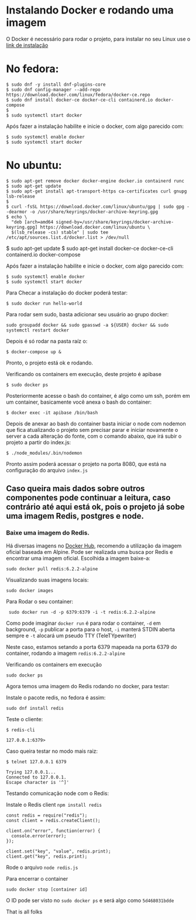 # Instalando Docker e rodando uma imagem

O Docker é necessário para rodar o projeto, para instalar no seu Linux use o [link de instalação](https://docs.docker.com/engine/installation/linux/)

# No fedora:

```
$ sudo dnf -y install dnf-plugins-core
$ sudo dnf config-manager --add-repo https://download.docker.com/linux/fedora/docker-ce.repo
$ sudo dnf install docker-ce docker-ce-cli containerd.io docker-compose
$
$ sudo systemctl start docker
```

Após fazer a instalação habilite e inicie o docker, com algo parecido com:

```
$ sudo systemctl enable docker
$ sudo systemctl start docker

```

# No ubuntu:

```
$ sudo apt-get remove docker docker-engine docker.io containerd runc
$ sudo apt-get update
$ sudo apt-get install apt-transport-https ca-certificates curl gnupg lsb-release
$
$ curl -fsSL https://download.docker.com/linux/ubuntu/gpg | sudo gpg --dearmor -o /usr/share/keyrings/docker-archive-keyring.gpg
$ echo \
  "deb [arch=amd64 signed-by=/usr/share/keyrings/docker-archive-keyring.gpg] https://download.docker.com/linux/ubuntu \
  $(lsb_release -cs) stable" | sudo tee /etc/apt/sources.list.d/docker.list > /dev/null
```

$ sudo apt-get update
$ sudo apt-get install docker-ce docker-ce-cli containerd.io docker-compose

Após fazer a instalação habilite e inicie o docker, com algo parecido com:

```
$ sudo systemctl enable docker
$ sudo systemctl start docker

```

Para Checar a instalação do docker poderá testar:

`$ sudo docker run hello-world`

Para rodar sem sudo, basta adicionar seu usuário ao grupo docker:

```
sudo groupadd docker && sudo gpasswd -a ${USER} docker && sudo systemctl restart docker

```

Depois é só rodar na pasta raíz o:

`$ docker-compose up &`

Pronto, o projeto está ok e rodando.

Verificando os containers em execução, deste projeto é apibase

`$ sudo docker ps`

Posteriormente acesse o bash do container, é algo como um ssh, porém em um container, basicamente você anexa o bash do container:

`$ docker exec -it apibase /bin/bash`

Depois de anexar ao bash do container basta iniciar o node com nodemon que fica atualizando o projeto sem precisar parar e iniciar novamente o server a cada alteração do fonte, com o comando abaixo, que irá subir o projeto a partir do index.js:

`$ ./node_modules/.bin/nodemon`

Pronto assim poderá acessar o projeto na porta 8080, que está na configuração do arquivo `index.js`

## Caso queira mais dados sobre outros componentes pode continuar a leitura, caso contrário até aqui está ok, pois o projeto já sobe uma imagem Redis, postgres e node.

### Baixe uma imagem do Redis.

Há diversas imagens no [Docker Hub](https://hub.docker.com/), recomendo a utilização da imagem oficial baseada em Alpine.
Pode ser realizada uma busca por Redis e encontrar uma imagem oficial.
Escolhida a imagem baixe-a:

`sudo docker pull redis:6.2.2-alpine`

Visualizando suas imagens locais:

`sudo docker images`

Para Rodar o seu container:

` sudo docker run -d -p 6379:6379 -i -t redis:6.2.2-alpine`

Como pode imaginar `docker run` é para rodar o container, `-d` em background, `-p` publicar a porta para o host, `-i` manterá STDIN aberta sempre e `-t` alocará um pseudo TTY (TeleTYpewriter)

Neste caso, estamos setando a porta 6379 mapeada na porta 6379 do container, rodando a imagem `redis:6.2.2-alpine`

Verificando os containers em execução

`sudo docker ps`

Agora temos uma imagem do Redis rodando no docker, para testar:

Instale o pacote redis, no fedora é assim:

`sudo dnf install redis`

Teste o cliente:

```
$ redis-cli

127.0.0.1:6379>
```

Caso queira testar no modo mais raiz:

```
$ telnet 127.0.0.1 6379

Trying 127.0.0.1...
Connected to 127.0.0.1.
Escape character is '^]'
```

Testando comunicação node com o Redis:

Instale o Redis client `npm install redis`

```
const redis = require("redis");
const client = redis.createClient();

client.on("error", function(error) {
  console.error(error);
});

client.set("key", "value", redis.print);
client.get("key", redis.print);

```

Rode o arquivo `node redis.js`

Para encerrar o container

```
sudo docker stop [container id]
```

O ID pode ser visto no `sudo docker ps` e será algo como `5d468031bdde`

That is all folks
